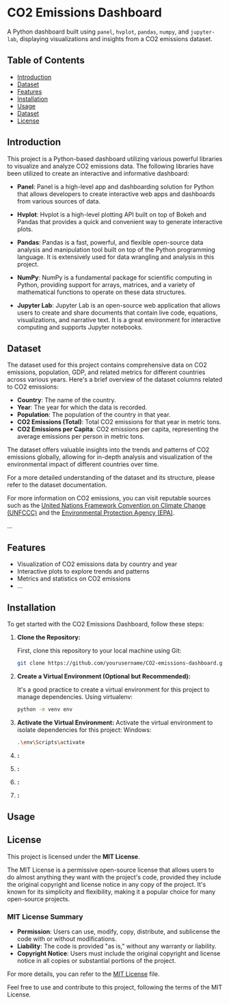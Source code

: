 # CO2 Emissions Dashboard

A Python dashboard built using `panel`, `hvplot`, `pandas`, `numpy`, and `jupyter-lab`, displaying visualizations and insights from a CO2 emissions dataset.

## Table of Contents

- [Introduction](#introduction)
- [Dataset](#Dataset)
- [Features](#features)
- [Installation](#installation)
- [Usage](#usage)
- [Dataset](#dataset)
- [License](#license)

## Introduction

This project is a Python-based dashboard utilizing various powerful libraries to visualize and analyze CO2 emissions data. The following libraries have been utilized to create an interactive and informative dashboard:

- **Panel**: Panel is a high-level app and dashboarding solution for Python that allows developers to create interactive web apps and dashboards from various sources of data.

- **Hvplot**: Hvplot is a high-level plotting API built on top of Bokeh and Pandas that provides a quick and convenient way to generate interactive plots.

- **Pandas**: Pandas is a fast, powerful, and flexible open-source data analysis and manipulation tool built on top of the Python programming language. It is extensively used for data wrangling and analysis in this project.

- **NumPy**: NumPy is a fundamental package for scientific computing in Python, providing support for arrays, matrices, and a variety of mathematical functions to operate on these data structures.

- **Jupyter Lab**: Jupyter Lab is an open-source web application that allows users to create and share documents that contain live code, equations, visualizations, and narrative text. It is a great environment for interactive computing and supports Jupyter notebooks.

## Dataset

The dataset used for this project contains comprehensive data on CO2 emissions, population, GDP, and related metrics for different countries across various years. Here's a brief overview of the dataset columns related to CO2 emissions:

- **Country**: The name of the country.
- **Year**: The year for which the data is recorded.
- **Population**: The population of the country in that year.
- **CO2 Emissions (Total)**: Total CO2 emissions for that year in metric tons.
- **CO2 Emissions per Capita**: CO2 emissions per capita, representing the average emissions per person in metric tons.

The dataset offers valuable insights into the trends and patterns of CO2 emissions globally, allowing for in-depth analysis and visualization of the environmental impact of different countries over time.

For a more detailed understanding of the dataset and its structure, please refer to the dataset documentation.

For more information on CO2 emissions, you can visit reputable sources such as the [United Nations Framework Convention on Climate Change (UNFCCC)](https://unfccc.int/) and the [Environmental Protection Agency (EPA)](https://www.epa.gov/ghgemissions).

...


## Features

- Visualization of CO2 emissions data by country and year
- Interactive plots to explore trends and patterns
- Metrics and statistics on CO2 emissions
- ...

## Installation

To get started with the CO2 Emissions Dashboard, follow these steps:

1. **Clone the Repository:**

   First, clone this repository to your local machine using Git:

   ```bash
   git clone https://github.com/yourusername/CO2-emissions-dashboard.git

2. **Create a Virtual Environment (Optional but Recommended):**

   It's a good practice to create a virtual environment for this project to manage dependencies. Using virtualenv:

   ```bash
   python -m venv env

3. **Activate the Virtual Environment:**
   Activate the virtual environment to isolate dependencies for this project:
Windows:

   ```bash
   .\env\Scripts\activate


5. **:**
6. **:**
7. **:**
8. **:**




## Usage


## License

This project is licensed under the **MIT License**. 

The MIT License is a permissive open-source license that allows users to do almost anything they want with the project's code, provided they include the original copyright and license notice in any copy of the project. It's known for its simplicity and flexibility, making it a popular choice for many open-source projects.

### MIT License Summary

- **Permission**: Users can use, modify, copy, distribute, and sublicense the code with or without modifications.
- **Liability**: The code is provided "as is," without any warranty or liability.
- **Copyright Notice**: Users must include the original copyright and license notice in all copies or substantial portions of the project.

For more details, you can refer to the [MIT License](LICENSE) file.

Feel free to use and contribute to this project, following the terms of the MIT License.

